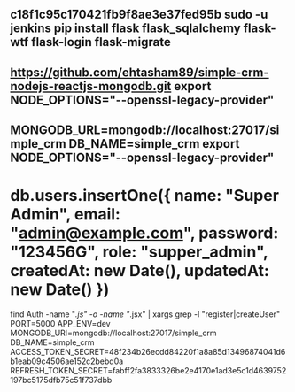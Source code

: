 
c18f1c95c170421fb9f8ae3e37fed95b
sudo -u jenkins pip install flask flask_sqlalchemy flask-wtf flask-login flask-migrate
---
https://github.com/ehtasham89/simple-crm-nodejs-reactjs-mongodb.git
export NODE_OPTIONS="--openssl-legacy-provider"
---
MONGODB_URL=mongodb://localhost:27017/simple_crm
DB_NAME=simple_crm
export NODE_OPTIONS="--openssl-legacy-provider"
--
db.users.insertOne({
  name: "Super Admin",
  email: "admin@example.com",
  password: "123456G",
  role: "supper_admin",
  createdAt: new Date(),
  updatedAt: new Date()
})
===
find Auth -name "*.js" -o -name "*.jsx" | xargs grep -l "register\|createUser"
PORT=5000
APP_ENV=dev
MONGODB_URI=mongodb://localhost:27017/simple_crm
DB_NAME=simple_crm
ACCESS_TOKEN_SECRET=48f234b26ecdd84220f1a8a85d13496874041d6b1eab09c4506ae152c2bebd0a
REFRESH_TOKEN_SECRET=fabff2fa3833326be2e4170e1ad3e5c1d4639752197bc5175dfb75c51f737dbb
